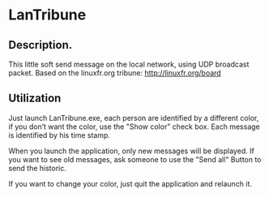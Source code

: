 # LanTribune

## Description.

This little soft send message on the local network, using UDP broadcast packet. Based on the linuxfr.org tribune: http://linuxfr.org/board

## Utilization
Just launch LanTribune.exe, each person are identified by a different color, if you don’t want the color, use the "Show color" check box. Each message is identified by his time stamp.

When you launch the application, only new messages will be displayed. If you want to see old messages, ask someone to use the "Send all" Button to send the historic.

If you want to change your color, just quit the application and relaunch it.
